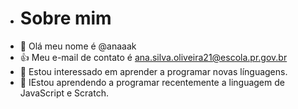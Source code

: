 - # Sobre mim
-  👋 Olá meu nome é @anaaak
- :+1: Meu e-mail de contato é ana.silva.oliveira21@escola.pr.gov.br
- 👀 Estou interessado em aprender a programar novas línguagens.
- 🌱 IEstou aprendendo a programar recentemente a linguagem de JavaScript e Scratch.


